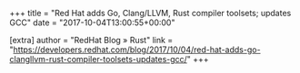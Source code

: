 +++
title = "Red Hat adds Go, Clang/LLVM, Rust compiler toolsets; updates GCC"
date = "2017-10-04T13:00:55+00:00"

[extra]
author = "RedHat Blog » Rust"
link = "https://developers.redhat.com/blog/2017/10/04/red-hat-adds-go-clangllvm-rust-compiler-toolsets-updates-gcc/"
+++
